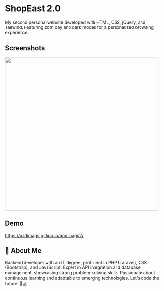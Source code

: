 # ShopEast 2.0

My second personal website developed with HTML, CSS, jQuery, and Tailwind. Featuring both day and dark modes for a personalized browsing experience.

## Screenshots

<img src="screenshot.png" width="500">

## Demo

https://andimags.github.io/andimags2/

## 🚀 About Me
Backend developer with an IT degree, proficient in PHP (Laravel), CSS (Bootstrap), and JavaScript. Expert in API integration and database management, showcasing strong problem-solving skills. Passionate about continuous learning and adaptable to emerging technologies. Let's code the future! 🚀💻

